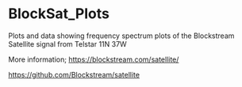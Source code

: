 # BlockSat_Plots
Plots and data showing frequency spectrum plots of the Blockstream Satellite signal from Telstar 11N 37W

More information;
https://blockstream.com/satellite/

https://github.com/Blockstream/satellite

